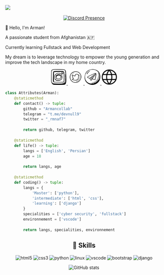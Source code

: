 ![](https://komarev.com/ghpvc/?username=Armancollab&color=blueviolet)

<p align="center">
  <a href="https://discord.com/users/846304490852057088">
    <img src="https://lanyard.cnrad.dev/api/846304490852057088?theme=light&bg=809ecf&animated=false&showDisplayName=true&hideDiscrim=false&borderRadius=20px&idleMessage=Working%20on%20something%20..." alt="Discord Presence" />
  </a>
</p>

<p align="left">👋 Hello, I'm Arman!</p>
<p align="left">A passionate student from Afghanistan 🇦🇫</p>
<p align="left">Currently learning Fullstack and Web Development</p>
<p align="left">My dream is to leverage technology to empower the young generation and improve the tech landscape in my home country.</p>

<div align="center">
  <a href="https://www.instagram.com/_rmnaf/">
    <img height="50" src="./assets/insta.png" />
  </a>
  <a href="https://www.twitter.com/_rmnaf7/">
    <img height="50" src="./assets/twitter.png" />
  </a>
  <a href="https://t.me/devnull9">
    <img height="50" src="./assets/tg.png" />
  </a>
  <a href="https://ArmanCollab.github.io">
    <img height="50" src="./assets/web.png" />
  </a>
</div>

```python
class Attributes(Arman):
    @staticmethod
    def contact() -> tuple:
        github = "Armancollab"
        telegram = "t.me/devnull9"
        twitter = "_rmnaf7"
        
        return github, telegram, twitter
    
    @staticmethod
    def life() -> tuple:
        langs = ['English', 'Persian']
        age = 18
        
        return langs, age
    
    @staticmethod
    def coding() -> tuple:
        langs = {
            'Master': ['python'],
            'intermediate': ['html', 'css'],
            'learning': ['django']
        }
        specialities = ['cyber security', 'fullstack']
        environnement = ['vscode']
        
        return langs, specialities, environnement
```

<h2 align="center">🚀 Skills</h2>
<p align="center">
  <img src="https://cdn.jsdelivr.net/gh/devicons/devicon/icons/html5/html5-original.svg" alt="html5" width="45" height="45" align="center" />
  <img src="https://cdn.jsdelivr.net/gh/devicons/devicon/icons/css3/css3-original.svg" alt="css3" width="45" height="45" align="center" />
  <img src="https://cdn.jsdelivr.net/gh/devicons/devicon/icons/python/python-original.svg" alt="python" width="45" height="45" align="center" />
  <img src="https://cdn.jsdelivr.net/gh/devicons/devicon/icons/linux/linux-original.svg" alt="linux" width="45" height="45" align="center" />
  <img src="https://cdn.jsdelivr.net/gh/devicons/devicon/icons/vscode/vscode-original.svg" alt="vscode" width="45" height="45" align="center" />
  <img src="https://cdn.jsdelivr.net/gh/devicons/devicon/icons/bootstrap/bootstrap-original.svg" alt="bootstrap" width="45" height="45" align="center" />
  <img src="https://cdn.jsdelivr.net/gh/devicons/devicon/icons/django/django-plain-wordmark.svg" alt="django" width="45" height="45" align="center" />

</p>

<div align="center">
  <img src="https://github-readme-stats.vercel.app/api?username=Armancollab&show_icons=true&theme=radical" alt="GitHub stats">
</div>
